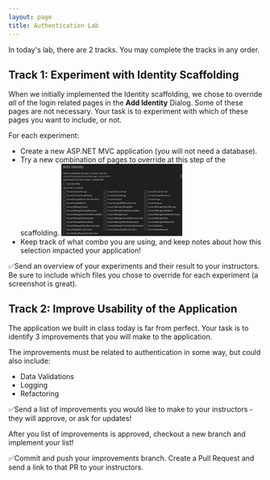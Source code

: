 ```yaml
---
layout: page
title: Authentication Lab
---
```


In today's lab, there are 2 tracks.  You may complete the tracks in any order.

<section class='call-to-action' markdown='1'>

## Track 1: Experiment with Identity Scaffolding

When we initially implemented the Identity scaffolding, we chose to override _all_ of the login related pages in the **Add Identity** Dialog.  Some of these pages are not necessary.  Your task is to experiment with which of these pages you want to include, or not.

For each experiment:
* Create a new ASP.NET MVC application (you will not need a database).
* Try a new combination of pages to override at this step of the scaffolding.
    <img src='/assets/images/module5/week3/AddIdentityDialog.png' style='max-width: 50%;'>
* Keep track of what combo you are using, and keep notes about how this selection impacted your application!

✅Send an overview of your experiments and their result to your instructors. Be sure to include which files you chose to override for each experiment (a screenshot is great).

</section>

<section class='call-to-action' markdown='1'>

## Track 2: Improve Usability of the Application

The application we built in class today is far from perfect.  Your task is to identify 3 improvements that you will make to the application.

The improvements must be related to authentication in some way, but could also include:
* Data Validations
* Logging
* Refactoring

✅Send a list of improvements you would like to make to your instructors - they will approve, or ask for updates!

After you list of improvements is approved, checkout a new branch and implement your list!

✅Commit and push your improvements branch.  Create a Pull Request and send a link to that PR to your instructors.

</section>